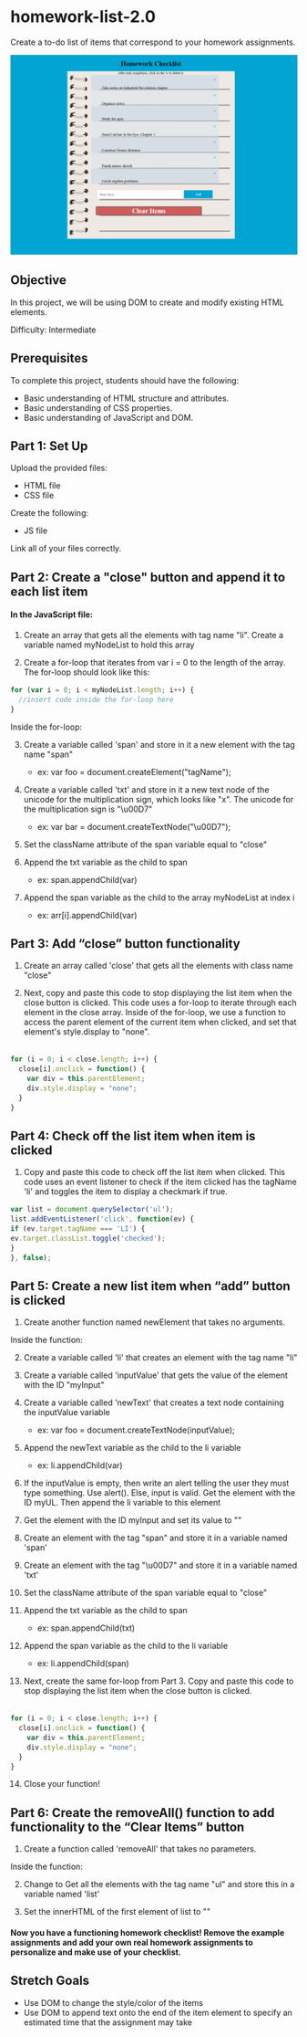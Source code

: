 # homework-list-2.0

Create a to-do list of items that correspond to your homework assignments.

![HomeworkChecklist](homeworkchecklist.png)

## Objective

In this project, we will be using DOM to create and modify existing HTML elements.

Difficulty: Intermediate

## Prerequisites

To complete this project, students should have the following:

* Basic understanding of HTML structure and attributes.
* Basic understanding of CSS properties.
* Basic understanding of JavaScript and DOM.

## Part 1: Set Up

Upload the provided files:
* HTML file
* CSS file

Create the following:
* JS file

Link all of your files correctly.

## Part 2: Create a "close" button and append it to each list item

#### In the JavaScript file:
1. Create an array that gets all the elements with tag name "li". Create a variable named myNodeList to hold this array

2. Create a for-loop that iterates from var i = 0 to the length of the array. The for-loop should look like this:

```javascript
for (var i = 0; i < myNodeList.length; i++) {
  //insert code inside the for-loop here
}
```

Inside the for-loop:

3. Create a variable called 'span' and store in it a new element with the tag name "span"
   * ex: var foo = document.createElement("tagName");
 
4. Create a variable called 'txt' and store in it a new text node of the unicode for the multiplication sign, which looks like "x". The unicode for the multiplication sign is "\u00D7"
   * ex: var bar = document.createTextNode("\u00D7");

5. Set the className attribute of the span variable equal to "close"

6. Append the txt variable as the child to span
    *	 ex: span.appendChild(var)
    
7. Append the span variable as the child to the array myNodeList at index i
    *  ex: arr[i].appendChild(var)

## Part 3: Add “close” button functionality

1. Create an array called 'close' that gets all the elements with class name "close"
   
2. Next, copy and paste this code to stop displaying the list item when the close button is clicked. This code uses a for-loop to iterate through each element in the close array. Inside of the for-loop, we use a function to access the parent element of the current item when clicked, and set that element's style.display to "none". 

```JavaScript

for (i = 0; i < close.length; i++) {
  close[i].onclick = function() {
    var div = this.parentElement;
    div.style.display = "none";
  }
}
```

## Part 4: Check off the list item when item is clicked

1. Copy and paste this code to check off the list item when clicked. This code uses an event listener to check if the item clicked has the tagName 'li' and toggles the item to display a checkmark if true. 
```javascript
var list = document.querySelector('ul');
list.addEventListener('click', function(ev) {
if (ev.target.tagName === 'LI') {
ev.target.classList.toggle('checked');
}
}, false);
```

## Part 5: Create a new list item when “add” button is clicked

1. Create another function named newElement that takes no arguments.

Inside the function:

2. Create a variable called 'li' that creates an element with the tag name "li"

3. Create a variable called 'inputValue' that gets the value of the element with the ID "myInput"

4. Create a variable called 'newText' that creates a text node containing the inputValue variable
   * ex: var foo = document.createTextNode(inputValue);

5. Append the newText variable as the child to the li variable
   * ex: li.appendChild(var)
 
6. If the inputValue is empty, then write an alert telling the user they must type something. Use alert(). Else, input is valid. Get the element with the ID myUL. Then append the li variable to this element

7. Get the element with the ID myInput and set its value to ""

8. Create an element with the tag "span" and store it in a variable named 'span'

9. Create an element with the tag "\u00D7" and store it in a variable named 'txt'
 
10. Set the className attribute of the span variable equal to "close"

11. Append the txt variable as the child to span
    * ex: span.appendChild(txt)
  
12. Append the span variable as the child to the li variable
    * ex: li.appendChild(span)

13. Next, create the same for-loop from Part 3. Copy and paste this code to stop displaying the list item when the close button is clicked.

```JavaScript

for (i = 0; i < close.length; i++) {
  close[i].onclick = function() {
    var div = this.parentElement;
    div.style.display = "none";
  }
}
```

14. Close your function!

## Part 6: Create the removeAll() function to add functionality to the “Clear Items” button

1. Create a function called 'removeAll' that takes no parameters.

Inside the function:

2. Change to Get all the elements with the tag name "ul" and store this in a variable named 'list'

4. Set the innerHTML of the first element of list to ""

#### Now you have a functioning homework checklist! Remove the example assignments and add your own real homework assignments to personalize and make use of your checklist.

## Stretch Goals
* Use DOM to change the style/color of the items  
* Use DOM to append text onto the end of the item element to specify an estimated time that the assignment may take
